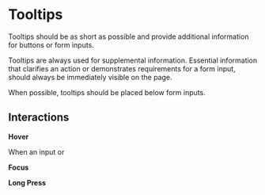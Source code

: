 # Tooltips

Tooltips should be as short as possible and provide additional information for buttons or form inputs.

Tooltips are always used for supplemental information. Essential information that clarifies an action or demonstrates requirements for a form input, should always be immediately visible on the page.

When possible, tooltips should be placed below form inputs.

## Interactions

**Hover**

When an input or

**Focus**

**Long Press**

